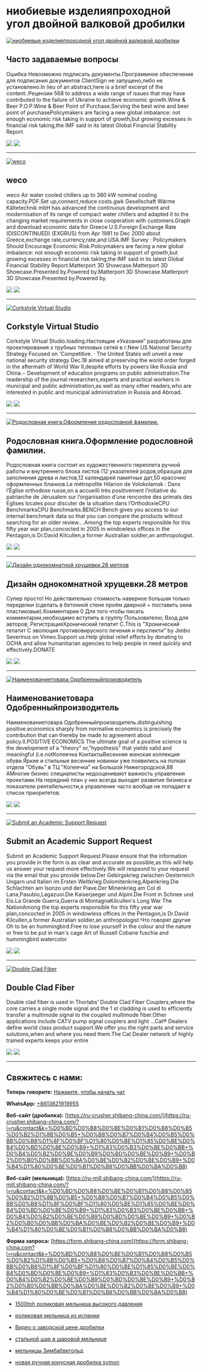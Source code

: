 # ниобиевые изделияпроходной угол двойной валковой дробилки

<a href="https://swt.shibang-china.com/?l=ru&img&k=%D0%BD%D0%B8%D0%BE%D0%B1%D0%B8%D0%B5%D0%B2%D1%8B%D0%B5+%D0%B8%D0%B7%D0%B4%D0%B5%D0%BB%D0%B8%D1%8F%D0%BF%D1%80%D0%BE%D1%85%D0%BE%D0%B4%D0%BD%D0%BE%D0%B9+%D1%83%D0%B3%D0%BE%D0%BB+%D0%B4%D0%B2%D0%BE%D0%B9%D0%BD%D0%BE%D0%B9+%D0%B2%D0%B0%D0%BB%D0%BA%D0%BE%D0%B2%D0%BE%D0%B9+%D0%B4%D1%80%D0%BE%D0%B1%D0%B8%D0%BB%D0%BA%D0%B8" target="_blank">![ниобиевые изделияпроходной угол двойной валковой дробилки](http://static.shibang-china.com/all-800x300/575.jpg)</a>

## Часто задаваемые вопросы
Ошибка Невозможно подписать документы.Программное обеспечение для подписания документов ClientSign не запущено,либо не установлено.In lieu of an abstract,here is a brief excerpt of the content:.Рецензии 568 to address a wide range of issues that may have contributed to the failure of Ukraine to achieve economic growth.Wine &amp; Beer P.O.P.Wine &amp; Beer Point of Purchase.Serving the best wine and beer point of purchasePolicymakers are facing a new global imbalance: not enough economic risk taking in support of growth,but growing excesses in financial risk taking,the IMF said in its latest Global Financial Stability Report.


<a href="https://whatsapp.shibangsoft.com/WhatsApp.php" target="_blank" title="WhatsApp">![](http://static.shibang-china.com/icon/whatsapp.png)</a> <a href="https://swt.shibang-china.com/?l=ru&icon&k=%D0%BD%D0%B8%D0%BE%D0%B1%D0%B8%D0%B5%D0%B2%D1%8B%D0%B5+%D0%B8%D0%B7%D0%B4%D0%B5%D0%BB%D0%B8%D1%8F%D0%BF%D1%80%D0%BE%D1%85%D0%BE%D0%B4%D0%BD%D0%BE%D0%B9+%D1%83%D0%B3%D0%BE%D0%BB+%D0%B4%D0%B2%D0%BE%D0%B9%D0%BD%D0%BE%D0%B9+%D0%B2%D0%B0%D0%BB%D0%BA%D0%BE%D0%B2%D0%BE%D0%B9+%D0%B4%D1%80%D0%BE%D0%B1%D0%B8%D0%BB%D0%BA%D0%B8" target="_blank">![](http://static.shibang-china.com/icon/chat-ru.png)</a>

---

<a href="https://swt.shibang-china.com/?l=ru&img&k=%D0%BD%D0%B8%D0%BE%D0%B1%D0%B8%D0%B5%D0%B2%D1%8B%D0%B5+%D0%B8%D0%B7%D0%B4%D0%B5%D0%BB%D0%B8%D1%8F%D0%BF%D1%80%D0%BE%D1%85%D0%BE%D0%B4%D0%BD%D0%BE%D0%B9+%D1%83%D0%B3%D0%BE%D0%BB+%D0%B4%D0%B2%D0%BE%D0%B9%D0%BD%D0%BE%D0%B9+%D0%B2%D0%B0%D0%BB%D0%BA%D0%BE%D0%B2%D0%BE%D0%B9+%D0%B4%D1%80%D0%BE%D0%B1%D0%B8%D0%BB%D0%BA%D0%B8" target="_blank">![weco](http://static.shibang-china.com/all-800x300/576.jpg)</a>

## weco
weco Air water cooled chillers up to 380 kW nominal cooling capacity.PDF.Set up,connect,reduce costs.gwk Gesellschaft W&#228;rme K&#228;ltetechnik mbH has advanced the continuous development and modernisation of its range of compact water chillers and adapted it to the changing market requirements in close cooperation with customers.Graph and download economic data for Greece U.S.Foreign Exchange Rate (DISCONTINUED) (EXGRUS) from Apr 1981 to Dec 2000 about Greece,exchange rate,currency,rate,and USA.IMF Survey : Policymakers Should Encourage Economic Risk.Policymakers are facing a new global imbalance: not enough economic risk taking in support of growth,but growing excesses in financial risk taking,the IMF said in its latest Global Financial Stability Report.Matterport 3D Showcase.Matterport 3D Showcase.Presented by.Powered by.Matterport 3D Showcase.Matterport 3D Showcase.Presented by.Powered by.


<a href="https://whatsapp.shibangsoft.com/WhatsApp.php" target="_blank" title="WhatsApp">![](http://static.shibang-china.com/icon/whatsapp.png)</a> <a href="https://swt.shibang-china.com/?l=ru&icon&k=%D0%BD%D0%B8%D0%BE%D0%B1%D0%B8%D0%B5%D0%B2%D1%8B%D0%B5+%D0%B8%D0%B7%D0%B4%D0%B5%D0%BB%D0%B8%D1%8F%D0%BF%D1%80%D0%BE%D1%85%D0%BE%D0%B4%D0%BD%D0%BE%D0%B9+%D1%83%D0%B3%D0%BE%D0%BB+%D0%B4%D0%B2%D0%BE%D0%B9%D0%BD%D0%BE%D0%B9+%D0%B2%D0%B0%D0%BB%D0%BA%D0%BE%D0%B2%D0%BE%D0%B9+%D0%B4%D1%80%D0%BE%D0%B1%D0%B8%D0%BB%D0%BA%D0%B8" target="_blank">![](http://static.shibang-china.com/icon/chat-ru.png)</a>

---

<a href="https://swt.shibang-china.com/?l=ru&img&k=%D0%BD%D0%B8%D0%BE%D0%B1%D0%B8%D0%B5%D0%B2%D1%8B%D0%B5+%D0%B8%D0%B7%D0%B4%D0%B5%D0%BB%D0%B8%D1%8F%D0%BF%D1%80%D0%BE%D1%85%D0%BE%D0%B4%D0%BD%D0%BE%D0%B9+%D1%83%D0%B3%D0%BE%D0%BB+%D0%B4%D0%B2%D0%BE%D0%B9%D0%BD%D0%BE%D0%B9+%D0%B2%D0%B0%D0%BB%D0%BA%D0%BE%D0%B2%D0%BE%D0%B9+%D0%B4%D1%80%D0%BE%D0%B1%D0%B8%D0%BB%D0%BA%D0%B8" target="_blank">![Corkstyle Virtual Studio](http://static.shibang-china.com/all-800x300/529.jpg)</a>

## Corkstyle Virtual Studio
Corkstyle Virtual Studio.loading.Настоящие &#171;Указания” разработаны для проектирования х трубных тепловых сетей в г.New US National Security Strategy Focused on 'Competitive.&nbsp;&#0183;&#32;The United States will unveil a new national security strategy Dec.18 aimed at preserving the world order forged in the aftermath of World War II,despite efforts by powers like Russia and China.− Development of education programs on public administration.The readership of the journal researchers,experts and practical workers in municipal and public administration,as well as many other readers,who are interested in public and municipal administration in Russia and Abroad.


<a href="https://whatsapp.shibangsoft.com/WhatsApp.php" target="_blank" title="WhatsApp">![](http://static.shibang-china.com/icon/whatsapp.png)</a> <a href="https://swt.shibang-china.com/?l=ru&icon&k=%D0%BD%D0%B8%D0%BE%D0%B1%D0%B8%D0%B5%D0%B2%D1%8B%D0%B5+%D0%B8%D0%B7%D0%B4%D0%B5%D0%BB%D0%B8%D1%8F%D0%BF%D1%80%D0%BE%D1%85%D0%BE%D0%B4%D0%BD%D0%BE%D0%B9+%D1%83%D0%B3%D0%BE%D0%BB+%D0%B4%D0%B2%D0%BE%D0%B9%D0%BD%D0%BE%D0%B9+%D0%B2%D0%B0%D0%BB%D0%BA%D0%BE%D0%B2%D0%BE%D0%B9+%D0%B4%D1%80%D0%BE%D0%B1%D0%B8%D0%BB%D0%BA%D0%B8" target="_blank">![](http://static.shibang-china.com/icon/chat-ru.png)</a>

---

<a href="https://swt.shibang-china.com/?l=ru&img&k=%D0%BD%D0%B8%D0%BE%D0%B1%D0%B8%D0%B5%D0%B2%D1%8B%D0%B5+%D0%B8%D0%B7%D0%B4%D0%B5%D0%BB%D0%B8%D1%8F%D0%BF%D1%80%D0%BE%D1%85%D0%BE%D0%B4%D0%BD%D0%BE%D0%B9+%D1%83%D0%B3%D0%BE%D0%BB+%D0%B4%D0%B2%D0%BE%D0%B9%D0%BD%D0%BE%D0%B9+%D0%B2%D0%B0%D0%BB%D0%BA%D0%BE%D0%B2%D0%BE%D0%B9+%D0%B4%D1%80%D0%BE%D0%B1%D0%B8%D0%BB%D0%BA%D0%B8" target="_blank">![Родословная книга.Оформление родословной фамилии.](http://static.shibang-china.com/all-800x300/932.jpg)</a>

## Родословная книга.Оформление родословной фамилии.
Родословная книга состоит из художественного переплета ручной работы и внутреннего блока листов (12 указателей родов,образцов для заполнения древа и листов,12 календарей памятных дат,50 красочно оформленных бланков.Le m&#233;tropolite Hilarion de Volokolamsk : Dans l’&#201;glise orthodoxe russe,on a accueilli tr&#232;s positivement l’initiative du patriarche de J&#233;rusalem sur l’organisation d’une rencontre des primats des &#201;glises locales pour discuter de la situation dans l’OrthodoxieCPU BenchmarksCPU Benchmarks.BENCH Bench gives you access to our internal benchmark data so that you can compare the products without searching for an older review.…Among the top experts responsible for this fifty year war plan,concocted in 2005 in windowless offices in the Pentagon,is Dr.David Kilcullen,a former Australian soldier,an anthropologist.


<a href="https://whatsapp.shibangsoft.com/WhatsApp.php" target="_blank" title="WhatsApp">![](http://static.shibang-china.com/icon/whatsapp.png)</a> <a href="https://swt.shibang-china.com/?l=ru&icon&k=%D0%BD%D0%B8%D0%BE%D0%B1%D0%B8%D0%B5%D0%B2%D1%8B%D0%B5+%D0%B8%D0%B7%D0%B4%D0%B5%D0%BB%D0%B8%D1%8F%D0%BF%D1%80%D0%BE%D1%85%D0%BE%D0%B4%D0%BD%D0%BE%D0%B9+%D1%83%D0%B3%D0%BE%D0%BB+%D0%B4%D0%B2%D0%BE%D0%B9%D0%BD%D0%BE%D0%B9+%D0%B2%D0%B0%D0%BB%D0%BA%D0%BE%D0%B2%D0%BE%D0%B9+%D0%B4%D1%80%D0%BE%D0%B1%D0%B8%D0%BB%D0%BA%D0%B8" target="_blank">![](http://static.shibang-china.com/icon/chat-ru.png)</a>

---

<a href="https://swt.shibang-china.com/?l=ru&img&k=%D0%BD%D0%B8%D0%BE%D0%B1%D0%B8%D0%B5%D0%B2%D1%8B%D0%B5+%D0%B8%D0%B7%D0%B4%D0%B5%D0%BB%D0%B8%D1%8F%D0%BF%D1%80%D0%BE%D1%85%D0%BE%D0%B4%D0%BD%D0%BE%D0%B9+%D1%83%D0%B3%D0%BE%D0%BB+%D0%B4%D0%B2%D0%BE%D0%B9%D0%BD%D0%BE%D0%B9+%D0%B2%D0%B0%D0%BB%D0%BA%D0%BE%D0%B2%D0%BE%D0%B9+%D0%B4%D1%80%D0%BE%D0%B1%D0%B8%D0%BB%D0%BA%D0%B8" target="_blank">![Дизайн однокомнатной хрущевки.28 метров](http://static.shibang-china.com/all-800x300/1219.jpg)</a>

## Дизайн однокомнатной хрущевки.28 метров
Супер просто! Но действительно стоимость наверное большая только переделки (сделать в бетонной стене проём дверной + поставить окна пластиковые).Комментарии 0 Для того чтобы писать комментарии,необходимо вступить в группу Пользователю; Вход для авторов; РегистрацияХронический гепатит С.This is &quot;Хронический гепатит С эволюция противовирусного лечения и перспекти&quot; by Jimbo Severinus on Vimeo.Support us.Help global relief efforts by donating to OCHA and allow humanitarian agencies to help people in need quickly and effectively.DONATE


<a href="https://whatsapp.shibangsoft.com/WhatsApp.php" target="_blank" title="WhatsApp">![](http://static.shibang-china.com/icon/whatsapp.png)</a> <a href="https://swt.shibang-china.com/?l=ru&icon&k=%D0%BD%D0%B8%D0%BE%D0%B1%D0%B8%D0%B5%D0%B2%D1%8B%D0%B5+%D0%B8%D0%B7%D0%B4%D0%B5%D0%BB%D0%B8%D1%8F%D0%BF%D1%80%D0%BE%D1%85%D0%BE%D0%B4%D0%BD%D0%BE%D0%B9+%D1%83%D0%B3%D0%BE%D0%BB+%D0%B4%D0%B2%D0%BE%D0%B9%D0%BD%D0%BE%D0%B9+%D0%B2%D0%B0%D0%BB%D0%BA%D0%BE%D0%B2%D0%BE%D0%B9+%D0%B4%D1%80%D0%BE%D0%B1%D0%B8%D0%BB%D0%BA%D0%B8" target="_blank">![](http://static.shibang-china.com/icon/chat-ru.png)</a>

---

<a href="https://swt.shibang-china.com/?l=ru&img&k=%D0%BD%D0%B8%D0%BE%D0%B1%D0%B8%D0%B5%D0%B2%D1%8B%D0%B5+%D0%B8%D0%B7%D0%B4%D0%B5%D0%BB%D0%B8%D1%8F%D0%BF%D1%80%D0%BE%D1%85%D0%BE%D0%B4%D0%BD%D0%BE%D0%B9+%D1%83%D0%B3%D0%BE%D0%BB+%D0%B4%D0%B2%D0%BE%D0%B9%D0%BD%D0%BE%D0%B9+%D0%B2%D0%B0%D0%BB%D0%BA%D0%BE%D0%B2%D0%BE%D0%B9+%D0%B4%D1%80%D0%BE%D0%B1%D0%B8%D0%BB%D0%BA%D0%B8" target="_blank">![Наименованиетовара Одобренныйпроизводитель](http://static.shibang-china.com/all-800x300/1345.jpg)</a>

## Наименованиетовара Одобренныйпроизводитель
Наименованиетовара Одобренныйпроизводитель.distinguishing positive.economics sharply from normative economics is precisely the contribution that can thereby be made to agreement about policy.II.POSITIVE ECONOMICS The ultimate goal of a positive science is the development of a &quot;theory&quot; or,&quot;hypothesis&quot; that yields valid and meaningful (i.e.notКопеечка КонтактыВесенняя женская коллекция обуви.Яркие и стильные весенние новинки уже появились на полках отдела &quot;Обувь&quot; в ТЦ &quot;Копеечка&quot; на Большой Нижегородской,88 АМногие бизнес специалисты недооценивают важность управления проектами.На передний план у них всегда выходят развитие бизнеса и показатели рентабельности,а управление часто вообще не попадает в список приоритетов.


<a href="https://whatsapp.shibangsoft.com/WhatsApp.php" target="_blank" title="WhatsApp">![](http://static.shibang-china.com/icon/whatsapp.png)</a> <a href="https://swt.shibang-china.com/?l=ru&icon&k=%D0%BD%D0%B8%D0%BE%D0%B1%D0%B8%D0%B5%D0%B2%D1%8B%D0%B5+%D0%B8%D0%B7%D0%B4%D0%B5%D0%BB%D0%B8%D1%8F%D0%BF%D1%80%D0%BE%D1%85%D0%BE%D0%B4%D0%BD%D0%BE%D0%B9+%D1%83%D0%B3%D0%BE%D0%BB+%D0%B4%D0%B2%D0%BE%D0%B9%D0%BD%D0%BE%D0%B9+%D0%B2%D0%B0%D0%BB%D0%BA%D0%BE%D0%B2%D0%BE%D0%B9+%D0%B4%D1%80%D0%BE%D0%B1%D0%B8%D0%BB%D0%BA%D0%B8" target="_blank">![](http://static.shibang-china.com/icon/chat-ru.png)</a>

---

<a href="https://swt.shibang-china.com/?l=ru&img&k=%D0%BD%D0%B8%D0%BE%D0%B1%D0%B8%D0%B5%D0%B2%D1%8B%D0%B5+%D0%B8%D0%B7%D0%B4%D0%B5%D0%BB%D0%B8%D1%8F%D0%BF%D1%80%D0%BE%D1%85%D0%BE%D0%B4%D0%BD%D0%BE%D0%B9+%D1%83%D0%B3%D0%BE%D0%BB+%D0%B4%D0%B2%D0%BE%D0%B9%D0%BD%D0%BE%D0%B9+%D0%B2%D0%B0%D0%BB%D0%BA%D0%BE%D0%B2%D0%BE%D0%B9+%D0%B4%D1%80%D0%BE%D0%B1%D0%B8%D0%BB%D0%BA%D0%B8" target="_blank">![Submit an Academic Support Request](http://static.shibang-china.com/all-800x300/40.jpg)</a>

## Submit an Academic Support Request
Submit an Academic Support Request.Please ensure that the information you provide in the form is as clear and accurate as possible,as this will help us answer your request more effectively.We will respsond to your request via the email that you provide below.Der Gebirgskrieg zwischen Oesterreich Ungarn und Italien im Ersten Weltkrieg.Dolomitenkrieg,Alpenkrieg.Die Schlachten am Isonzo und der Piave.Der Minenkrieg am Col di Lana,Pasubio,Lagazuoi.Die Kaiserjaeger und Alpini.Die Front in Schnee und Eis.La Grande Guerra,Guerra di MontagnaKilcullen's Long War The NationAmong the top experts responsible for this fifty year war plan,concocted in 2005 in windowless offices in the Pentagon,is Dr.David Kilcullen,a former Australian soldier,an anthropologist.Что говорят другие Oh to be an hummingbird.Free to lose yourself in the colour and the nature or free to be put in man's cage Art of Russell Cobane fuschia and hummingbird watercolor


<a href="https://whatsapp.shibangsoft.com/WhatsApp.php" target="_blank" title="WhatsApp">![](http://static.shibang-china.com/icon/whatsapp.png)</a> <a href="https://swt.shibang-china.com/?l=ru&icon&k=%D0%BD%D0%B8%D0%BE%D0%B1%D0%B8%D0%B5%D0%B2%D1%8B%D0%B5+%D0%B8%D0%B7%D0%B4%D0%B5%D0%BB%D0%B8%D1%8F%D0%BF%D1%80%D0%BE%D1%85%D0%BE%D0%B4%D0%BD%D0%BE%D0%B9+%D1%83%D0%B3%D0%BE%D0%BB+%D0%B4%D0%B2%D0%BE%D0%B9%D0%BD%D0%BE%D0%B9+%D0%B2%D0%B0%D0%BB%D0%BA%D0%BE%D0%B2%D0%BE%D0%B9+%D0%B4%D1%80%D0%BE%D0%B1%D0%B8%D0%BB%D0%BA%D0%B8" target="_blank">![](http://static.shibang-china.com/icon/chat-ru.png)</a>

---

<a href="https://swt.shibang-china.com/?l=ru&img&k=%D0%BD%D0%B8%D0%BE%D0%B1%D0%B8%D0%B5%D0%B2%D1%8B%D0%B5+%D0%B8%D0%B7%D0%B4%D0%B5%D0%BB%D0%B8%D1%8F%D0%BF%D1%80%D0%BE%D1%85%D0%BE%D0%B4%D0%BD%D0%BE%D0%B9+%D1%83%D0%B3%D0%BE%D0%BB+%D0%B4%D0%B2%D0%BE%D0%B9%D0%BD%D0%BE%D0%B9+%D0%B2%D0%B0%D0%BB%D0%BA%D0%BE%D0%B2%D0%BE%D0%B9+%D0%B4%D1%80%D0%BE%D0%B1%D0%B8%D0%BB%D0%BA%D0%B8" target="_blank">![Double Clad Fiber](http://static.shibang-china.com/all-800x300/244.jpg)</a>

## Double Clad Fiber
Double clad fiber is used in Thorlabs’ Double Clad Fiber Couplers,where the core carries a single mode signal and the 1 st cladding is used to efficiently transfer a multimode signal to the coupled multimode fiber.Other applications include CATV pump signal couplers and light …Cat&#174; Dealers define world class product support.We offer you the right parts and service solutions,when and where you need them.The Cat Dealer network of highly trained experts keeps your entire

<a href="https://whatsapp.shibangsoft.com/WhatsApp.php" target="_blank" title="WhatsApp">![](http://static.shibang-china.com/icon/whatsapp.png)</a> <a href="https://swt.shibang-china.com/?l=ru&icon&k=%D0%BD%D0%B8%D0%BE%D0%B1%D0%B8%D0%B5%D0%B2%D1%8B%D0%B5+%D0%B8%D0%B7%D0%B4%D0%B5%D0%BB%D0%B8%D1%8F%D0%BF%D1%80%D0%BE%D1%85%D0%BE%D0%B4%D0%BD%D0%BE%D0%B9+%D1%83%D0%B3%D0%BE%D0%BB+%D0%B4%D0%B2%D0%BE%D0%B9%D0%BD%D0%BE%D0%B9+%D0%B2%D0%B0%D0%BB%D0%BA%D0%BE%D0%B2%D0%BE%D0%B9+%D0%B4%D1%80%D0%BE%D0%B1%D0%B8%D0%BB%D0%BA%D0%B8" target="_blank">![](http://static.shibang-china.com/icon/chat-ru.png)</a>

---
## Свяжитесь с нами:

**Теперь говорите:** [Нажмите, чтобы начать чат](https://swt.shibang-china.com?l=ru&contact&k=%D0%BD%D0%B8%D0%BE%D0%B1%D0%B8%D0%B5%D0%B2%D1%8B%D0%B5+%D0%B8%D0%B7%D0%B4%D0%B5%D0%BB%D0%B8%D1%8F%D0%BF%D1%80%D0%BE%D1%85%D0%BE%D0%B4%D0%BD%D0%BE%D0%B9+%D1%83%D0%B3%D0%BE%D0%BB+%D0%B4%D0%B2%D0%BE%D0%B9%D0%BD%D0%BE%D0%B9+%D0%B2%D0%B0%D0%BB%D0%BA%D0%BE%D0%B2%D0%BE%D0%B9+%D0%B4%D1%80%D0%BE%D0%B1%D0%B8%D0%BB%D0%BA%D0%B8)

**WhatsApp:**  [+8613621919955](https://whatsapp.shibangsoft.com/WhatsApp.php)

**Веб-сайт (дробилка):** [https://ru-crusher.shibang-china.com/](https://ru-crusher.shibang-china.com/?l=ru&contact&k=%D0%BD%D0%B8%D0%BE%D0%B1%D0%B8%D0%B5%D0%B2%D1%8B%D0%B5+%D0%B8%D0%B7%D0%B4%D0%B5%D0%BB%D0%B8%D1%8F%D0%BF%D1%80%D0%BE%D1%85%D0%BE%D0%B4%D0%BD%D0%BE%D0%B9+%D1%83%D0%B3%D0%BE%D0%BB+%D0%B4%D0%B2%D0%BE%D0%B9%D0%BD%D0%BE%D0%B9+%D0%B2%D0%B0%D0%BB%D0%BA%D0%BE%D0%B2%D0%BE%D0%B9+%D0%B4%D1%80%D0%BE%D0%B1%D0%B8%D0%BB%D0%BA%D0%B8)

**Веб-сайт (мельница):** [https://ru-mill.shibang-china.com/](https://ru-mill.shibang-china.com/?l=ru&contact&k=%D0%BD%D0%B8%D0%BE%D0%B1%D0%B8%D0%B5%D0%B2%D1%8B%D0%B5+%D0%B8%D0%B7%D0%B4%D0%B5%D0%BB%D0%B8%D1%8F%D0%BF%D1%80%D0%BE%D1%85%D0%BE%D0%B4%D0%BD%D0%BE%D0%B9+%D1%83%D0%B3%D0%BE%D0%BB+%D0%B4%D0%B2%D0%BE%D0%B9%D0%BD%D0%BE%D0%B9+%D0%B2%D0%B0%D0%BB%D0%BA%D0%BE%D0%B2%D0%BE%D0%B9+%D0%B4%D1%80%D0%BE%D0%B1%D0%B8%D0%BB%D0%BA%D0%B8)

**Форма запроса:** [https://form.shibang-china.com](https://form.shibang-china.com?l=ru&contact&k=%D0%BD%D0%B8%D0%BE%D0%B1%D0%B8%D0%B5%D0%B2%D1%8B%D0%B5+%D0%B8%D0%B7%D0%B4%D0%B5%D0%BB%D0%B8%D1%8F%D0%BF%D1%80%D0%BE%D1%85%D0%BE%D0%B4%D0%BD%D0%BE%D0%B9+%D1%83%D0%B3%D0%BE%D0%BB+%D0%B4%D0%B2%D0%BE%D0%B9%D0%BD%D0%BE%D0%B9+%D0%B2%D0%B0%D0%BB%D0%BA%D0%BE%D0%B2%D0%BE%D0%B9+%D0%B4%D1%80%D0%BE%D0%B1%D0%B8%D0%BB%D0%BA%D0%B8)

* [1500tph роликовая мельница высокого давления](../132/1500tph%20%D1%80%D0%BE%D0%BB%D0%B8%D0%BA%D0%BE%D0%B2%D0%B0%D1%8F%20%D0%BC%D0%B5%D0%BB%D1%8C%D0%BD%D0%B8%D1%86%D0%B0%20%D0%B2%D1%8B%D1%81%D0%BE%D0%BA%D0%BE%D0%B3%D0%BE%20%D0%B4%D0%B0%D0%B2%D0%BB%D0%B5%D0%BD%D0%B8%D1%8F.md)

* [роликовая мельница из испании](../135/%D1%80%D0%BE%D0%BB%D0%B8%D0%BA%D0%BE%D0%B2%D0%B0%D1%8F%20%D0%BC%D0%B5%D0%BB%D1%8C%D0%BD%D0%B8%D1%86%D0%B0%20%D0%B8%D0%B7%20%D0%B8%D1%81%D0%BF%D0%B0%D0%BD%D0%B8%D0%B8.md)

* [Видео о заводской цене дробилки](../135/%D0%92%D0%B8%D0%B4%D0%B5%D0%BE%20%D0%BE%20%D0%B7%D0%B0%D0%B2%D0%BE%D0%B4%D1%81%D0%BA%D0%BE%D0%B9%20%D1%86%D0%B5%D0%BD%D0%B5%20%D0%B4%D1%80%D0%BE%D0%B1%D0%B8%D0%BB%D0%BA%D0%B8.md)

* [стальной шар в шаровой мельнице](../134/%D1%81%D1%82%D0%B0%D0%BB%D1%8C%D0%BD%D0%BE%D0%B9%20%D1%88%D0%B0%D1%80%20%D0%B2%20%D1%88%D0%B0%D1%80%D0%BE%D0%B2%D0%BE%D0%B9%20%D0%BC%D0%B5%D0%BB%D1%8C%D0%BD%D0%B8%D1%86%D0%B5.md)

* [мельницы Зимбабвегольд](../133/%D0%BC%D0%B5%D0%BB%D1%8C%D0%BD%D0%B8%D1%86%D1%8B%20%D0%97%D0%B8%D0%BC%D0%B1%D0%B0%D0%B1%D0%B2%D0%B5%D0%B3%D0%BE%D0%BB%D1%8C%D0%B4.md)

* [новая ручная конусная дробилка symon](../134/%D0%BD%D0%BE%D0%B2%D0%B0%D1%8F%20%D1%80%D1%83%D1%87%D0%BD%D0%B0%D1%8F%20%D0%BA%D0%BE%D0%BD%D1%83%D1%81%D0%BD%D0%B0%D1%8F%20%D0%B4%D1%80%D0%BE%D0%B1%D0%B8%D0%BB%D0%BA%D0%B0%20symon.md)
